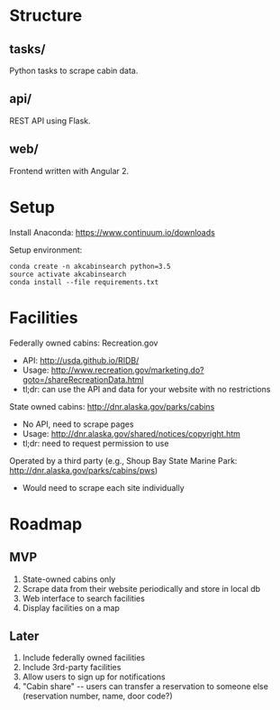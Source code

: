
Structure
===

tasks/
---

Python tasks to scrape cabin data.

api/
---

REST API using Flask.

web/
---

Frontend written with Angular 2.

Setup
===


Install Anaconda: https://www.continuum.io/downloads

Setup environment:
```
conda create -n akcabinsearch python=3.5
source activate akcabinsearch
conda install --file requirements.txt
```


Facilities
===

Federally owned cabins: Recreation.gov
* API: http://usda.github.io/RIDB/
* Usage: http://www.recreation.gov/marketing.do?goto=/shareRecreationData.html 
 * tl;dr: can use the API and data for your website with no restrictions

State owned cabins: http://dnr.alaska.gov/parks/cabins
* No API, need to scrape pages
* Usage: http://dnr.alaska.gov/shared/notices/copyright.htm
 * tl;dr: need to request permission to use

Operated by a third party (e.g., Shoup Bay State Marine Park: http://dnr.alaska.gov/parks/cabins/pws)
* Would need to scrape each site individually


Roadmap
===

MVP
---

1. State-owned cabins only
1. Scrape data from their website periodically and store in local db
1. Web interface to search facilities
1. Display facilities on a map


Later
---

1. Include federally owned facilities
1. Include 3rd-party facilities
1. Allow users to sign up for notifications
1. "Cabin share" -- users can transfer a reservation to someone else (reservation number, name, door code?)


